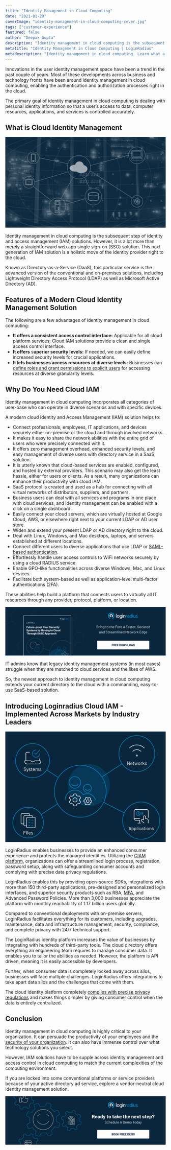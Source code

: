 ```yaml
---
title: "Identity Management in Cloud Computing"
date: "2021-01-29"
coverImage: "identity-management-in-cloud-computing-cover.jpg"
tags: ["customer-experience"]
featured: false 
author: "Deepak Gupta"
description: "Identity management in cloud computing is the subsequent step of identity and access management (IAM) solutions. However, it is a lot more than merely a straightforward web app single sign-on (SSO) solution. This next generation of IAM solution is a holistic move of the identity provider right to the cloud. "
metatitle: "Identity Management in Cloud Computing | LoginRadius"
metadescription: "Identity management in cloud computing. Learn what a modern cloud identity management solution looks like and the benefits it offers businesses."
---
```



Innovations in the user identity management space have been a trend in the past couple of years. Most of these developments across business and technology fronts have been around identity management in cloud computing, enabling the authentication and authorization processes right in the cloud.

The primary goal of identity management in cloud computing is dealing with personal identity information so that a user’s access to data, computer resources, applications, and services is controlled accurately. 


## What is Cloud Identity Management

![identity-management-in-cloud-computing2](identity-management-in-cloud-computing-2.jpg)



Identity management in cloud computing is the subsequent step of identity and access management (IAM) solutions. However, it is a lot more than merely a straightforward web app single sign-on (SSO) solution. This next generation of IAM solution is a holistic move of the identity provider right to the cloud. 

Known as Directory-as-a-Service (DaaS), this particular service is the advanced version of the conventional and on-premises solutions, including Lightweight Directory Access Protocol (LDAP) as well as Microsoft Active Directory (AD).


## Features of a Modern Cloud Identity Management Solution

The following are a few advantages of identity management in cloud computing:



*   **It offers a consistent access control interface:** Applicable for all cloud platform services; Cloud IAM solutions provide a clean and single access control interface. 
*    **It offers** s**uperior security levels:** If needed, we can easily define increased security levels for crucial applications.
*   **It lets businesses access resources at diverse levels:** Businesses can[ define roles and grant permissions to explicit users](https://www.loginradius.com/role-management/) for accessing resources at diverse granularity levels.


## Why Do You Need Cloud IAM

Identity management in cloud computing incorporates all categories of user-base who can operate in diverse scenarios and with specific devices. 

A modern cloud Identity and Access Management (IAM) solution helps to:



*   Connect professionals, employees, IT applications, and devices securely either on-premise or the cloud and through involved networks.
*   It makes it easy to share the network abilities with the entire grid of users who were precisely connected with it.
*   It offers zero management overhead, enhanced security levels, and easy management of diverse users with directory service in a SaaS solution.
*   It is utterly known that cloud-based services are enabled, configured, and hosted by external providers. This scenario may also get the least hassle, either for users or clients. As a result, many organizations can enhance their productivity with cloud IAM.
*   SaaS protocol is created and used as a hub for connecting with all virtual networks of distributors, suppliers, and partners.
*   Business users can deal with all services and programs in one place with cloud services, and Identity management can be enabled with a click on a single dashboard.
*   Easily connect your cloud servers, which are virtually hosted at Google Cloud, AWS, or elsewhere right next to your current LDAP or AD user store.
*   Widen and extend your present LDAP or AD directory right to the cloud.
*   Deal with Linux, Windows, and Mac desktops, laptops, and servers established at different locations.
*   Connect different users to diverse applications that use LDAP or [SAML-based authentication](https://www.loginradius.com/single-sign-on/).
*   Effortlessly handle user access controls to WiFi networks securely by using a cloud RADIUS service.
*   Enable GPO-like functionalities across diverse Windows, Mac, and Linux devices.
*   Facilitate both system-based as well as application-level multi-factor authentications (2FA).

These abilities help build a platform that connects users to virtually all IT resources through any provider, protocol, platform, or location. 

[![Future-proof-your-security](Future-proof-your-security.png)](https://www.loginradius.com/resource/cloud-security-system-sase-whitepaper)

IT admins know that legacy identity management systems (in most cases) struggle when they are matched to cloud services and the likes of AWS. 

So, the newest approach to identity management in cloud computing extends your current directory to the cloud with a commanding, easy-to-use SaaS-based solution.


## Introducing Loginradius Cloud IAM - Implemented Across Markets by Industry Leaders

![identity-management-in-cloud-computing3](identity-management-in-cloud-computing-3.png)

LoginRadius enables businesses to provide an enhanced consumer experience and protects the managed identities. Utilizing the [CIAM platform](https://www.loginradius.com/), organizations can offer a streamlined login process, registration, password setup, along with safeguarding consumer accounts and complying with precise data privacy regulations.

LoginRadius enables this by providing open-source SDKs, integrations with more than 150 third-party applications, pre-designed and personalized login interfaces, and superior security products such as RBA, [MFA](https://www.loginradius.com/blog/start-with-identity/2019/06/what-is-multi-factor-authentication/), and Advanced Password Policies. More than 3,000 businesses appreciate the platform with monthly reachability of 1.17 billion users globally.

Compared to conventional deployments with on-premise servers, LoginRadius facilitates everything for its customers, including upgrades, maintenance, data and infrastructure management, security, compliance, and complete privacy with 24/7 technical support.

The LoginRadius identity platform increases the value of businesses by integrating with hundreds of third-party tools. The cloud directory offers everything an engineering team requires to manage consumer data. It enables you to tailor the abilities as needed. However, the platform is API driven, meaning it is easily accessible by developers.

Further, when consumer data is completely locked away across silos, businesses will face multiple challenges. LoginRadius offers integrations to take apart data silos and the challenges that come with them.

The cloud identity platform completely [complies with precise privacy regulations](https://www.loginradius.com/compliances/#:~:text=The%20LoginRadius%20Identity%20Platform%20is%20designed%20to%20handle%20consent%20management,helps%20you%20meet%20GDPR%20requirements.) and makes things simpler by giving consumer control when the data is entirely centralized. 


## Conclusion

Identity management in cloud computing is highly critical to your organization. It can persuade the productivity of your employees and the [security of your organization](https://www.loginradius.com/blog/start-with-identity/2020/06/consumer-data-privacy-security/). It can also have immense control over what technology solutions you select.

However, IAM solutions have to be supple across identity management and access control in cloud computing to match the current complexities of the computing environment. 

If you are locked into some conventional platforms or service providers because of your active directory ad service, explore a vendor-neutral cloud identity management solution.

[![book-a-free-demo-loginradius](../../assets/book-a-demo-loginradius.png)](https://www.loginradius.com/book-a-demo/)

